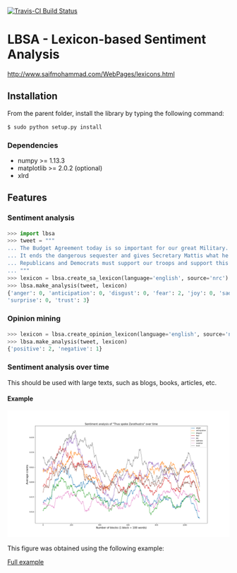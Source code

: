 [![Travis-CI Build Status](https://travis-ci.org/AntoinePassemiers/Lexicon-Based-Sentiment-Analysis.svg?branch=master)](https://travis-ci.org/AntoinePassemiers/Lexicon-Based-Sentiment-Analysis)
# LBSA - Lexicon-based Sentiment Analysis

http://www.saifmohammad.com/WebPages/lexicons.html

## Installation

From the parent folder, install the library by typing the following command:

```sh
$ sudo python setup.py install
```

### Dependencies

* numpy >= 1.13.3
* matplotlib >= 2.0.2 (optional)
* xlrd

## Features

### Sentiment analysis

```python
>>> import lbsa
>>> tweet = """
... The Budget Agreement today is so important for our great Military.
... It ends the dangerous sequester and gives Secretary Mattis what he needs to keep America Great.
... Republicans and Democrats must support our troops and support this Bill!
... """
>>> lexicon = lbsa.create_sa_lexicon(language='english', source='nrc')
>>> lbsa.make_analysis(tweet, lexicon)
{'anger': 0, 'anticipation': 0, 'disgust': 0, 'fear': 2, 'joy': 0, 'sadness': 0, 
'surprise': 0, 'trust': 3}
```

### Opinion mining

```python
>>> lexicon = lbsa.create_opinion_lexicon(language='english', source='nrc')
>>> lbsa.make_analysis(tweet, lexicon)
{'positive': 2, 'negative': 1}
```

### Sentiment analysis over time

This should be used with large texts, such as blogs, books, articles, etc.

#### Example

![alt text](imgs/zarathustra.png)

This figure was obtained using the following example:

[Full example](https://github.com/AntoinePassemiers/Lexicon-Based-Sentiment-Analysis/blob/master/src/example.py)